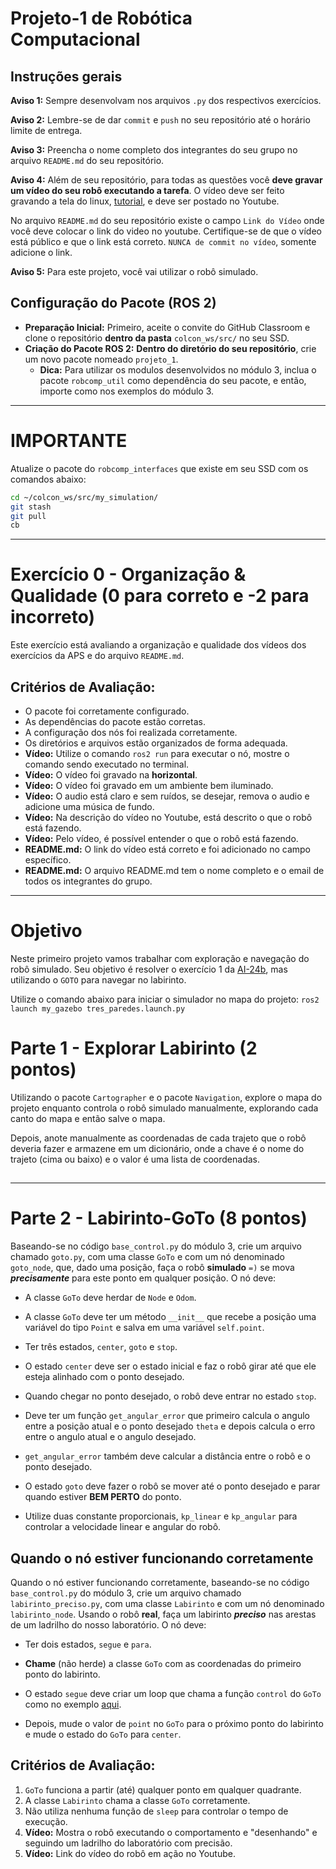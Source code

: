 # Projeto-1 de Robótica Computacional

## Instruções gerais

**Aviso 1:** Sempre desenvolvam nos arquivos `.py` dos respectivos exercícios.

**Aviso 2:** Lembre-se de dar `commit` e `push` no seu repositório até o horário limite de entrega.

**Aviso 3:** Preencha o nome completo dos integrantes do seu grupo no arquivo `README.md` do seu repositório.

**Aviso 4:** Além de seu repositório, para todas as questões você **deve gravar um vídeo do seu robô executando a tarefa**. O vídeo deve ser feito gravando a tela do linux, [tutorial](https://insper.github.io/robotica-computacional/screen_record/), e deve ser postado no Youtube. 

No arquivo `README.md` do seu repositório existe o campo `Link do Vídeo` onde você deve colocar o link do video no youtube. Certifique-se de que o vídeo está público e que o link está correto. `NUNCA de commit no vídeo`, somente adicione o link.

**Aviso 5:** Para este projeto, você vai utilizar o robô simulado.

## Configuração do Pacote (ROS 2)

- **Preparação Inicial:** Primeiro, aceite o convite do GitHub Classroom e clone o repositório **dentro da pasta** `colcon_ws/src/` no seu SSD.
- **Criação do Pacote ROS 2:** **Dentro do diretório do seu repositório**, crie um novo pacote nomeado `projeto_1`.
    - **Dica:** Para utilizar os modulos desenvolvidos no módulo 3, inclua o pacote `robcomp_util` como dependência do seu pacote, e então, importe como nos exemplos do módulo 3.
____________________________________________________________________
# **IMPORTANTE**
Atualize o pacote do `robcomp_interfaces` que existe em seu SSD com os comandos abaixo:
```bash
cd ~/colcon_ws/src/my_simulation/
git stash
git pull
cb
```
____________________________________________________________________

# Exercício 0 - Organização & Qualidade (0 para correto e -2 para incorreto)
Este exercício está avaliando a organização e qualidade dos vídeos dos exercícios da APS e do arquivo `README.md`.

## Critérios de Avaliação:
* O pacote foi corretamente configurado.
* As dependências do pacote estão corretas.
* A configuração dos nós foi realizada corretamente.
* Os diretórios e arquivos estão organizados de forma adequada.
* **Vídeo:** Utilize o comando `ros2 run` para executar o nó, mostre o comando sendo executado no terminal.
* **Vídeo:** O vídeo foi gravado na **horizontal**.
* **Vídeo:** O vídeo foi gravado em um ambiente bem iluminado.
* **Vídeo:** O audio está claro e sem ruídos, se desejar, remova o audio e adicione uma música de fundo.
* **Vídeo:** Na descrição do vídeo no Youtube, está descrito o que o robô está fazendo.
* **Vídeo:** Pelo vídeo, é possível entender o que o robô está fazendo.
* **README.md:** O link do vídeo está correto e foi adicionado no campo específico.
* **README.md:** O arquivo README.md tem o nome completo e o email de todos os integrantes do grupo.
____________________________________________________________________

# Objetivo

Neste primeiro projeto vamos trabalhar com exploração e navegação do robô simulado. Seu objetivo é resolver o exercício 1 da [AI-24b](https://insper.github.io/robotica-computacional/simulados/ai_24b/enunciado/), mas utilizando o `GOTO` para navegar no labirinto.

Utilize o comando abaixo para iniciar o simulador no mapa do projeto:
`ros2 launch my_gazebo tres_paredes.launch.py`


# Parte 1 - Explorar Labirinto (2 pontos)
Utilizando o pacote `Cartographer` e o pacote `Navigation`, explore o mapa do projeto enquanto controla o robô simulado manualmente, explorando cada canto do mapa e então salve o mapa.

Depois, anote manualmente as coordenadas de cada trajeto que o robô deveria fazer e armazene em um dicionário, onde a chave é o nome do trajeto (cima ou baixo) e o valor é uma lista de coordenadas.

##
____________________________________________________________________

# Parte 2 - Labirinto-GoTo (8 pontos)
Baseando-se no código `base_control.py` do módulo 3, crie um arquivo chamado `goto.py`, com uma classe `GoTo` e com um nó denominado `goto_node`, que, dado uma posição, faça o robô **simulado** `=)` se mova ***precisamente*** para este ponto em qualquer posição. O nó deve:

* A classe `GoTo` deve herdar de `Node` e `Odom`.

* A classe `GoTo` deve ter um método `__init__` que recebe a posição uma variável do tipo `Point` e salva em uma variável `self.point`.

* Ter três estados, `center`, `goto` e `stop`.

* O estado `center` deve ser o estado inicial e faz o robô girar até que ele esteja alinhado com o ponto desejado.

* Quando chegar no ponto desejado, o robô deve entrar no estado `stop`.

* Deve ter um função `get_angular_error` que primeiro calcula o angulo entre a posição atual e o ponto desejado `theta` e depois calcula o erro entre o angulo atual e o angulo desejado.

* `get_angular_error` também deve calcular a distância entre o robô e o ponto desejado.

* O estado `goto` deve fazer o robô se mover até o ponto desejado e parar quando estiver **BEM PERTO** do ponto.

* Utilize duas constante proporcionais, `kp_linear` e `kp_angular` para controlar a velocidade linear e angular do robô.

## Quando o nó estiver funcionando corretamente

Quando o nó estiver funcionando corretamente, baseando-se no código `base_control.py` do módulo 3, crie um arquivo chamado `labirinto_preciso.py`, com uma classe `Labirinto` e com um nó denominado `labirinto_node`. Usando o robô **real**, faça um labirinto ***preciso*** nas arestas de um ladrilho do nosso laboratório. O nó deve:

* Ter dois estados, `segue` e `para`.

* **Chame** (não herde) a classe `GoTo` com as coordenadas do primeiro ponto do labirinto.

* O estado `segue` deve criar um loop que chama a função `control` do `GoTo` como no exemplo [aqui](../util/run_rotate2.py).

* Depois, mude o valor de `point` no `GoTo` para o próximo ponto do labirinto e mude o estado do `GoTo` para `center`.

## Critérios de Avaliação:

1. `GoTo` funciona a partir (até) qualquer ponto em qualquer quadrante.
2. A classe `Labirinto` chama a classe `GoTo` corretamente.
3. Não utiliza nenhuma função de `sleep` para controlar o tempo de execução.
4. **Vídeo:** Mostra o robô executando o comportamento e "desenhando" e seguindo um ladrilho do laboratório com precisão.
5. **Vídeo:** Link do vídeo do robô em ação no Youtube.